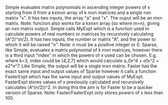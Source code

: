 Simple evaluates matrix polynomials in ascending integer powers of x starting from 0 from a kxmxn array of k mxn matrices and a single nxn matrix "x". It has two inputs, the array "a" and "x". The ouput will be an mxn matrix. Note: function also works for a kxnxn array (so where m=n), giving an nxn matrix output.
Simple calls MyExpt which is a function used to calculate powers of real numbers or matrices by recursively calculating (A^2)^(n/2). It has two inputs, the number or matrix "A", and the power to which it will be raised "n". Note: n must be a positive integer or 0.
Sparse, like Simple, evaluates a matrix polynomial of k mxn matrices, however there is a third input "index" in which the powers of x used can be chosen. E.g. where k=3, index could be [4,2,7] which would calculate a_0*x^4 + a1*x^2 + a2*x^7. Like Simple, the output will be a single mxn matrix.
Faster has the exact same input and output values of Sparse however it calls a function FasterExpt which has the same input and output values of MyExpt.
FasterExpt stores values of x previously calculated and recursively calculates (A^(n/2))^2. In doing this the aim is for Faster to be a quicker version of Sparse. Note: Faster/FasterExpt only stores powers of x less than 100.

